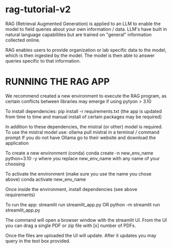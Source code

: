 # rag-tutorial-v2
 
  RAG (Retrieval Augmented Generation) is applied to an LLM to enable the model to
  field queries about your own information / data. LLM's have built in natural language
  capabiliites but are trained on "general" information collected online. 

  RAG enables users to provide organization or lab specific data to the model, which is 
  then ingested by the model. The model is then able to answer queries specific to that
  information. 

#  RUNNING THE RAG APP

  We recommend created a new environment to execute the RAG program, as certain conflicts
  between libraries may emerge if using pytyon > 3.10

 To install dependencies: pip install -r requirements.txt (the app is updated from time to time and manual install of certain packages may be required)

 In addition to these dependencies, the mistral (or other) model is required. 
 To use the mistral model use: ollama pull mistral in a terminal / command prompt
 If you do not have Ollama go to their website and download the application
 
 To create a new environment (conda)
 conda create -n new_env_name python=3.10 -y
 where you replace new_env_name with any name of your choosing

 To activate the environment (make sure you use the name you chose above)
 conda activate new_env_name

 Once inside the environment, install dependencies (see above requirements)

  To run the app:
  streamlit run streamlit_app.py OR
  python -m streamlit run streamlit_app.py

  The command will open a browser window with the streamlit UI. From the UI you can drag
  a single PDF or zip file with [x] number of PDFs.

  Once the files are uploaded the UI will update. After it updates you may query in the 
  text box provided.
